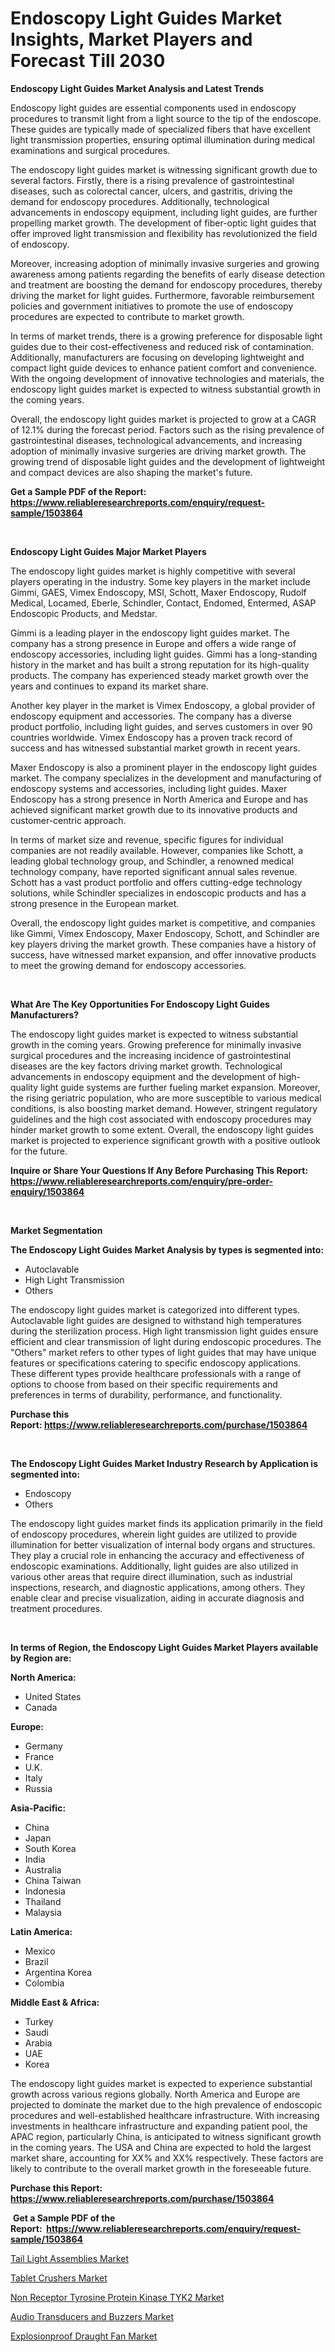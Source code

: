 <p><h1>Endoscopy Light Guides Market Insights, Market Players and Forecast Till 2030</h1></p><p><strong>Endoscopy Light Guides Market Analysis and Latest Trends</strong></p>
<p><p>Endoscopy light guides are essential components used in endoscopy procedures to transmit light from a light source to the tip of the endoscope. These guides are typically made of specialized fibers that have excellent light transmission properties, ensuring optimal illumination during medical examinations and surgical procedures.</p><p>The endoscopy light guides market is witnessing significant growth due to several factors. Firstly, there is a rising prevalence of gastrointestinal diseases, such as colorectal cancer, ulcers, and gastritis, driving the demand for endoscopy procedures. Additionally, technological advancements in endoscopy equipment, including light guides, are further propelling market growth. The development of fiber-optic light guides that offer improved light transmission and flexibility has revolutionized the field of endoscopy.</p><p>Moreover, increasing adoption of minimally invasive surgeries and growing awareness among patients regarding the benefits of early disease detection and treatment are boosting the demand for endoscopy procedures, thereby driving the market for light guides. Furthermore, favorable reimbursement policies and government initiatives to promote the use of endoscopy procedures are expected to contribute to market growth.</p><p>In terms of market trends, there is a growing preference for disposable light guides due to their cost-effectiveness and reduced risk of contamination. Additionally, manufacturers are focusing on developing lightweight and compact light guide devices to enhance patient comfort and convenience. With the ongoing development of innovative technologies and materials, the endoscopy light guides market is expected to witness substantial growth in the coming years.</p><p>Overall, the endoscopy light guides market is projected to grow at a CAGR of 12.1% during the forecast period. Factors such as the rising prevalence of gastrointestinal diseases, technological advancements, and increasing adoption of minimally invasive surgeries are driving market growth. The growing trend of disposable light guides and the development of lightweight and compact devices are also shaping the market's future.</p></p>
<p><strong>Get a Sample PDF of the Report:&nbsp; <a href="https://www.reliableresearchreports.com/enquiry/request-sample/1503864">https://www.reliableresearchreports.com/enquiry/request-sample/1503864</a></strong></p>
<p>&nbsp;</p>
<p><strong>Endoscopy Light Guides Major Market Players</strong></p>
<p><p>The endoscopy light guides market is highly competitive with several players operating in the industry. Some key players in the market include Gimmi, GAES, Vimex Endoscopy, MSI, Schott, Maxer Endoscopy, Rudolf Medical, Locamed, Eberle, Schindler, Contact, Endomed, Entermed, ASAP Endoscopic Products, and Medstar.</p><p>Gimmi is a leading player in the endoscopy light guides market. The company has a strong presence in Europe and offers a wide range of endoscopy accessories, including light guides. Gimmi has a long-standing history in the market and has built a strong reputation for its high-quality products. The company has experienced steady market growth over the years and continues to expand its market share.</p><p>Another key player in the market is Vimex Endoscopy, a global provider of endoscopy equipment and accessories. The company has a diverse product portfolio, including light guides, and serves customers in over 90 countries worldwide. Vimex Endoscopy has a proven track record of success and has witnessed substantial market growth in recent years.</p><p>Maxer Endoscopy is also a prominent player in the endoscopy light guides market. The company specializes in the development and manufacturing of endoscopy systems and accessories, including light guides. Maxer Endoscopy has a strong presence in North America and Europe and has achieved significant market growth due to its innovative products and customer-centric approach.</p><p>In terms of market size and revenue, specific figures for individual companies are not readily available. However, companies like Schott, a leading global technology group, and Schindler, a renowned medical technology company, have reported significant annual sales revenue. Schott has a vast product portfolio and offers cutting-edge technology solutions, while Schindler specializes in endoscopic products and has a strong presence in the European market.</p><p>Overall, the endoscopy light guides market is competitive, and companies like Gimmi, Vimex Endoscopy, Maxer Endoscopy, Schott, and Schindler are key players driving the market growth. These companies have a history of success, have witnessed market expansion, and offer innovative products to meet the growing demand for endoscopy accessories.</p></p>
<p>&nbsp;</p>
<p><strong>What Are The Key Opportunities For Endoscopy Light Guides Manufacturers?</strong></p>
<p><p>The endoscopy light guides market is expected to witness substantial growth in the coming years. Growing preference for minimally invasive surgical procedures and the increasing incidence of gastrointestinal diseases are the key factors driving market growth. Technological advancements in endoscopy equipment and the development of high-quality light guide systems are further fueling market expansion. Moreover, the rising geriatric population, who are more susceptible to various medical conditions, is also boosting market demand. However, stringent regulatory guidelines and the high cost associated with endoscopy procedures may hinder market growth to some extent. Overall, the endoscopy light guides market is projected to experience significant growth with a positive outlook for the future.</p></p>
<p><strong>Inquire or Share Your Questions If Any Before Purchasing This Report: <a href="https://www.reliableresearchreports.com/enquiry/pre-order-enquiry/1503864">https://www.reliableresearchreports.com/enquiry/pre-order-enquiry/1503864</a></strong></p>
<p>&nbsp;</p>
<p><strong>Market Segmentation</strong></p>
<p><strong>The Endoscopy Light Guides Market Analysis by types is segmented into:</strong></p>
<p><ul><li>Autoclavable</li><li>High Light Transmission</li><li>Others</li></ul></p>
<p><p>The endoscopy light guides market is categorized into different types. Autoclavable light guides are designed to withstand high temperatures during the sterilization process. High light transmission light guides ensure efficient and clear transmission of light during endoscopic procedures. The "Others" market refers to other types of light guides that may have unique features or specifications catering to specific endoscopy applications. These different types provide healthcare professionals with a range of options to choose from based on their specific requirements and preferences in terms of durability, performance, and functionality.</p></p>
<p><strong>Purchase this Report:&nbsp;<a href="https://www.reliableresearchreports.com/purchase/1503864">https://www.reliableresearchreports.com/purchase/1503864</a></strong></p>
<p>&nbsp;</p>
<p><strong>The Endoscopy Light Guides Market Industry Research by Application is segmented into:</strong></p>
<p><ul><li>Endoscopy</li><li>Others</li></ul></p>
<p><p>The endoscopy light guides market finds its application primarily in the field of endoscopy procedures, wherein light guides are utilized to provide illumination for better visualization of internal body organs and structures. They play a crucial role in enhancing the accuracy and effectiveness of endoscopic examinations. Additionally, light guides are also utilized in various other areas that require direct illumination, such as industrial inspections, research, and diagnostic applications, among others. They enable clear and precise visualization, aiding in accurate diagnosis and treatment procedures.</p></p>
<p>&nbsp;</p>
<p><strong>In terms of Region, the Endoscopy Light Guides Market Players available by Region are:</strong></p>
<p>
    <p> <strong> North America: </strong>
        <ul>
            <li>United States</li>
            <li>Canada</li>
        </ul>
        </p> 
    <p> <strong> Europe: </strong>
        <ul>
            <li>Germany</li>
            <li>France</li>
            <li>U.K.</li>
            <li>Italy</li>
            <li>Russia</li>
        </ul>
        </p> 
    <p> <strong> Asia-Pacific: </strong>
        <ul>
            <li>China</li>
            <li>Japan</li>
            <li>South Korea</li>
            <li>India</li>
            <li>Australia</li>
            <li>China Taiwan</li>
            <li>Indonesia</li>
            <li>Thailand</li>
            <li>Malaysia</li>
        </ul>
        </p> 
    <p> <strong> Latin America: </strong>
        <ul>
            <li>Mexico</li>
            <li>Brazil</li>
            <li>Argentina Korea</li>
            <li>Colombia</li>
        </ul>
        </p> 
    <p> <strong> Middle East & Africa: </strong>
        <ul>
            <li>Turkey</li>
            <li>Saudi</li>
            <li>Arabia</li>
            <li>UAE</li>
            <li>Korea</li>
        </ul>
    </p>
    </p>
<p><p>The endoscopy light guides market is expected to experience substantial growth across various regions globally. North America and Europe are projected to dominate the market due to the high prevalence of endoscopic procedures and well-established healthcare infrastructure. With increasing investments in healthcare infrastructure and expanding patient pool, the APAC region, particularly China, is anticipated to witness significant growth in the coming years. The USA and China are expected to hold the largest market share, accounting for XX% and XX% respectively. These factors are likely to contribute to the overall market growth in the foreseeable future.</p></p>
<p><strong>Purchase this Report: <a href="https://www.reliableresearchreports.com/purchase/1503864">https://www.reliableresearchreports.com/purchase/1503864</a></strong></p>
<p>&nbsp;<strong>Get a Sample PDF of the Report:&nbsp;&nbsp;<a href="https://www.reliableresearchreports.com/enquiry/request-sample/1503864">https://www.reliableresearchreports.com/enquiry/request-sample/1503864</a></strong></p>
<p><strong></strong></p>
<p><p><a href="https://medium.com/@sainreportprime/tail-light-assemblies-market-size-growth-forecast-2023-2030-5103e0829802">Tail Light Assemblies Market</a></p><p><a href="https://medium.com/@krishna_35021/tablet-crushers-market-size-cagr-trends-2024-2030-e3540b406465">Tablet Crushers Market</a></p><p><a href="https://github.com/CliffMedina6/Market-Research-Report-List-1/blob/main/non-receptor-tyrosine-protein-kinase-tyk2-market.md">Non Receptor Tyrosine Protein Kinase TYK2 Market</a></p><p><a href="https://www.linkedin.com/pulse/audio-transducers-buzzers-market-size-growth-forecast/">Audio Transducers and Buzzers Market</a></p><p><a href="https://www.linkedin.com/pulse/explosionproof-draught-fan-market-share-amp-new-trends/">Explosionproof Draught Fan Market</a></p></p>